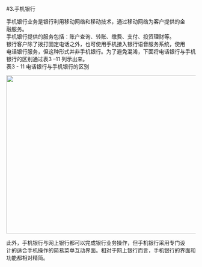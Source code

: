 #3.手机银行
<p>手机银行业务是银行利用移动网络和移动技术，通过移动网络为客户提供的金<br />
      融服务。<br />
      手机银行提供的服务包括：账户查询、转账、缴费、支付、投资理财等。<br />
      银行客户除了拨打固定电话之外，也可使用手机接入银行语音服务系统，使用<br />
      电话银行服务，但这种形式并非手机银行。为了避免混淆，下面将电话银行与手机<br />
      银行的区别通过表3 –11 列示出来。<br />
      表3 - 11 电话银行与手机银行的区别</p>
    <p><img src="http://i.teamkn.com/i/KBKBiYvv.png" width="507" height="422" /></p>
    <p>此外，手机银行与网上银行都可以完成银行业务操作，但手机银行采用专门设<br />
      计的适合手机操作的简易菜单互动界面。相对于网上银行而言，手机银行的界面和<br />
    功能都相对精简。</p>